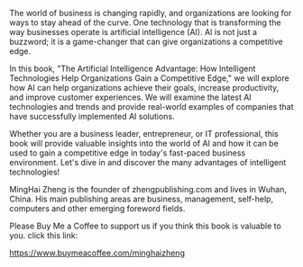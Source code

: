 
The world of business is changing rapidly, and organizations are looking for ways to stay ahead of the curve. One technology that is transforming the way businesses operate is artificial intelligence (AI). AI is not just a buzzword; it is a game-changer that can give organizations a competitive edge.

In this book, "The Artificial Intelligence Advantage: How Intelligent Technologies Help Organizations Gain a Competitive Edge," we will explore how AI can help organizations achieve their goals, increase productivity, and improve customer experiences. We will examine the latest AI technologies and trends and provide real-world examples of companies that have successfully implemented AI solutions.

Whether you are a business leader, entrepreneur, or IT professional, this book will provide valuable insights into the world of AI and how it can be used to gain a competitive edge in today's fast-paced business environment. Let's dive in and discover the many advantages of intelligent technologies!

MingHai Zheng is the founder of zhengpublishing.com and lives in Wuhan, China. His main publishing areas are business, management, self-help, computers and other emerging foreword fields.

Please Buy Me a Coffee to support us if you think this book is valuable to you. click this link:

https://www.buymeacoffee.com/minghaizheng
